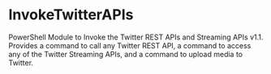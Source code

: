 # InvokeTwitterAPIs
PowerShell Module to Invoke the Twitter REST APIs and Streaming APIs v1.1. Provides a command to call any Twitter REST API, a command to access any of the Twitter Streaming APIs, and a command to upload media to Twitter. 
